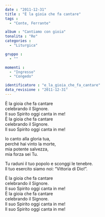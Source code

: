```yaml
---
date : "2011-12-31"
title : "È la gioia che fa cantare"
tags : 
  - "Conte, Ferrante"

album : "Cantiamo con gioia"
tonalita : "Re"
categories : 
  - "Liturgica"

gruppo : 
  - ""

momenti : 
  - "Ingresso"
  - "Congedo"

identificatore : "e_la_gioia_che_fa_cantare"
data_revisione : "2011-12-31"
---
```

  
  
È la gioia che fa cantare   
celebrando il Signore.   
Il suo Spirito oggi canta in me!   
È la gioia che fa cantare   
celebrando il Signore.   
Il suo Spirito oggi canta in me!  
  
  
 Io canto alla gloria tua,   
perché hai vinto la morte,   
mia potente salvezza,  
mia forza sei Tu.  
  
  
  
 Tu raduni il tuo popolo  e sconggi le tenebre.   
Il tuo esercito siamo noi: “Vittoria di Dio!”.  
  
  
È la gioia che fa cantare   
celebrando il Signore.   
Il suo Spirito oggi canta in me!   
È la gioia che fa cantare   
celebrando il Signore.   
Il suo Spirito oggi canta in me!   
Il suo Spirito oggi canta in me!  
  
  
  
  
  
  
  
  
